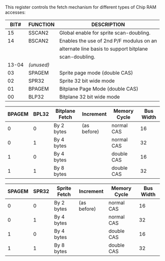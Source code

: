 This register controls the fetch mechanism for different
types of Chip RAM accesses:


| BIT#  | FUNCTION | DESCRIPTION                               |
|---|---|---|
| 15    | SSCAN2   | Global enable for sprite scan-doubling.   |
| 14    | BSCAN2   | Enables the use of 2nd P/F modulus on an  |
|       |          | alternate line basis to support bitplane  |
|       |          | scan-doubling.                            |
| 13-04 | _(unused)_ |                                           |
| 03    | SPAGEM   | Sprite page mode (double CAS)             |
| 02    | SPR32    | Sprite 32 bit wide mode                   |
| 01    | BPAGEM   | Bitplane Page Mode (double CAS)           |
| 00    | BLP32    | Bitplane 32 bit wide mode                 |



|BPAGEM|BPL32| Bitplane Fetch|Increment  | Memory Cycle |Bus Width|
|---|---|---|---|---|---|
| 0    |  0  | By 2 bytes    |(as before)|normal CAS    |16       |
| 0    |  1  | By 4 bytes    |           |normal CAS    |32       |
| 1    |  0  | By 4 bytes    |           |double CAS    |16       |
| 1    |  1  | By 8 bytes    |           |double CAS    |32       |



|SPAGEM|SPR32|Sprite Fetch|Increment  |Memory Cycle |Bus Width|
|---|---|---|---|---|---|
|  0   |  0  | By 2 bytes |(as before)| normal CAS  |   16    |
|  0   |  1  | By 4 bytes |           | normal CAS  |   32    |
|  1   |  0  | By 4 bytes |           | double CAS  |   16    |
|  1   |  1  | By 8 bytes |           | double CAS  |   32    |